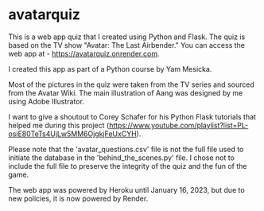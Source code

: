 # avatarquiz

This is a web app quiz that I created using Python and Flask.
The quiz is based on the TV show "Avatar: The Last Airbender."
You can access the web app at - https://avatarquiz.onrender.com.

I created this app as part of a Python course by Yam Mesicka.

Most of the pictures in the quiz were taken from the TV series and sourced from the Avatar Wiki.
The main illustration of Aang was designed by me using Adobe Illustrator.

I want to give a shoutout to Corey Schafer for his Python Flask tutorials that helped me during this project (https://www.youtube.com/playlist?list=PL-osiE80TeTs4UjLw5MM6OjgkjFeUxCYH).

Please note that the 'avatar_questions.csv' file is not the full file used to initiate the database in the 'behind_the_scenes.py' file.
I chose not to include the full file to preserve the integrity of the quiz and the fun of the game.

The web app was powered by Heroku until January 16, 2023, but due to new policies, it is now powered by Render.
